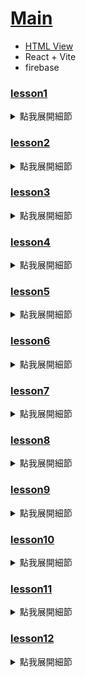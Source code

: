 # [Main](https://github.com/wolf790206/crwn-clothing/tree/main)
-   [HTML View](https://wolf790206.github.io/crwn-clothing/dist/)
-   React + Vite
-   firebase

### [lesson1](https://github.com/wolf790206/crwn-clothing/tree/lesson1)
<details>
<summary>點我展開細節</summary>

**建立專案**

- 建立專案 `npm create vite@latest crwn-clothing -- --template react`
  - *crwn-clothing 可改為自己專案的名稱*
-  `App.jsx` 
  - 建立基本的HTML格式
---

</details>

### [lesson2](https://github.com/wolf790206/crwn-clothing/tree/lesson2)
<details>
<summary>點我展開細節</summary>

**簡化程式**

-  `App.jsx` 
  - 建立 `category` 物件
  - 嘗試使用 `map()` 的方式建立HTML
---

**補充概念**

- [Obj 物件](https://ithelp.ithome.com.tw/articles/10219496)
- [map()](https://ithelp.ithome.com.tw/articles/10215281)
---

</details>

### [lesson3](https://github.com/wolf790206/crwn-clothing/tree/lesson3)
<details>
<summary>點我展開細節</summary>

**使用樣式**

- 安裝套件 `npm install sass`
- 新增檔案 `category.styles.scss` 在 `src/`
- `category.styles.scss`
  - 建立樣式
- `App.jsx`
  - 匯入 `category.styles.scss`
---

**補充概念**

- [SCSS](https://ithelp.ithome.com.tw/m/articles/10190746)
---

</details>

### [lesson4](https://github.com/wolf790206/crwn-clothing/tree/lesson4)
<details>
<summary>點我展開細節</summary>

**拆分元件**

- `App.jsx`
  - 更新 `category` 物件，增加 key `imageUrl`
- 建立資料夾 `components/category-item`
- 新增檔案 `category-item.component.jsx` 在 `components/category-item`
- 新增檔案 `category-item.styles.scss` 在 `components/category-item`
- `App.jsx`
  - 剪下 `.category-container` className
  - 貼在 `category-item.component.jsx`
- `category.styles.scss`
  - 剪下 `.category-container` css
  - 貼在 `category-item.styles.scss`
- `category-item.component.jsx`
  - 匯入 `category-item.styles.scss`
- `App.jsx`
  - 匯入 `CategoryItem` 從 `category-item.component.jsx`
---

</details>

### [lesson5](https://github.com/wolf790206/crwn-clothing/tree/lesson5)
<details>
<summary>點我展開細節</summary>

**拆分元件**

- 建立資料夾 `src/components/directory`
- 新增檔案 `directory.component.jsx` 在 `components/directory`
- 新增檔案 `directory.styles.scss` 在 `components/directory`
- `App.jsx`
  - 剪下 `.categories-container` className
  - 貼在 `directory.component.jsx`
- `category.styles.scss`
  - 剪下 `.categories-container` css
  - 貼在 `directory.styles.scss`
  - 刪除 `category.styles.scss`
---

**路徑新增**

- `vite.config.js` 加入 `src`, `components`  路徑
- 新增檔案 `jsconfig.json` 在 `./` 根目錄中， 
- `jsconfig.json` 加入 `src`, `components` 路徑
---

</details>

### [lesson6](https://github.com/wolf790206/crwn-clothing/tree/lesson6)
<details>
<summary>點我展開細節</summary>

**字體使用**

- 確認使用的字體[Google Fonts](https://fonts.google.com/)
- `index.html`
  - 匯入 `google fonts` link
- `index.css` 更名 `index.scss`
  - 增加 `font-family` 樣式
- `main.jsx`
  - 匯入 `index.scss`


</details>

### [lesson7](https://github.com/wolf790206/crwn-clothing/tree/lesson7)
<details>
<summary>點我展開細節</summary> 

**路由設定**

- 安裝套件 `npm install react-router@7`
- `main.jsx`
  - 匯入 `BrowserRouter` 從 `react-router`
  - 使用 `BrowserRouter` 包覆 `<App />`
- 建立資料夾 `src/routers/home`
- 新增檔案 `home.component.jsx` 在 `routers/home`
- `App.jsx`
  - 剪下 `App` 所有程式碼
  - 貼在 `home.component.jsx`
- `home.component.jsx`
  - `App` 更名為 `Home`
- `App.jsx`
  - 匯入 `Home` 從 `home.component.jsx`
  - 匯入 `Route`, `Routes` 從 `react-router`
  - 增加 `<Home />` 的 `Route`
---

**路徑新增**

- `vite.config.js` 加入 `rouers` 路徑
- `jsconfig.json` 加入 `rouers` 路徑
---

</details>

### [lesson8](https://github.com/wolf790206/crwn-clothing/tree/lesson8)
<details>
<summary>點我展開細節</summary> 

**路由設定**

- `App.jsx`
  - 匯入 `Outlet` 從 `react-router`
  - 建立 `Navigation`, `Shop` arrow function
  - 增加 `<Navigation />`, `<Shop />` 的 `Route`
---

</details>

### [lesson9](https://github.com/wolf790206/crwn-clothing/tree/lesson9)
<details>
<summary>點我展開細節</summary>

**拆分元件**

- 建立資料夾 `src/routers/navigation`
- 新增檔案 `navigation.component.jsx` 在 `routers/navigation`
- `App.jsx`
  - 剪下 `Navigation`
  - 貼在 `navigation.component.jsx`
- `navigation.component.jsx`
  - 匯入 `Outlet`, `Link` 從 `react-router`
  - 匯入 `Fragment` 從 `react`
  - 使用 `<Link />` 增加 `home`, `shop` 路徑
- `App.jsx`
  - 移除 `Outlet`
  - 匯入 `Navigation` 從 `Navigation.component.jsx`
---

</details>


### [lesson10](https://github.com/wolf790206/crwn-clothing/tree/lesson10)
<details>
<summary>點我展開細節</summary>

**SVG設定**

- 安裝套件 `npm install vite-plugin-svgr`
  - [how to use](https://medium.com/@lisalisa12332180/%E4%BD%BF%E7%94%A8svgr%E5%9C%A8vite-react-typescript%E5%B0%88%E6%A1%88%E4%B8%AD%E5%BC%95%E5%85%A5svg%E5%9C%96%E6%AA%94-9634c2362dc6)
- `vite.config.js`
  - 匯入 `svgr` 從 `vite-plugin-svgr`
  - `plugin` 增加 `svgr()`
- `jsconfig.json`
  - 增加 `"types": ["vite-plugin-svgr/client"]`
---

**樣式設定**

- 建立資料夾 `src/assets`
- 新增檔案 `crown.svg` 在 `assets`
- `navigation.component.jsx`
  - 匯入 `CrownLogo` 從 `crown.svg` *寫法請特別注意*
  - 
- 新增檔案 `navigation.styles.css` 在 `routers/navigation`
- `navigation.styles.css`
  - 增加樣式
- `navigation.component.jsx`
  - 匯入 `navigation.styles.css`
  - 使用 `<Link />` 增加 `CrownLogo` 路徑
- `index.scss`
  - 增加 `*`, `a` 的樣式設定
---

**路徑新增**

- `vite.config.js` 加入 `assets` 路徑
- `jsconfig.json` 加入 `assets` 路徑
---

</details>


### [lesson11](https://github.com/wolf790206/crwn-clothing/tree/lesson11)
<details>
<summary>點我展開細節</summary>

**安裝與初始化 Firebase**

- 安裝套件 `npm install firebase`
- 建立資料夾 `src/routers/sign-in`
- 新增檔案 `sign-in.component.jsx` 在 `routers/sign-in`
---

**加入 Firebase 專案設定**

- 建立資料夾 `src/utils/firebase`
- 新增檔案 `firebase.utils.js` 在 `src/utils/firebase`
-  `firebase.utils.js` 
  - 匯入 `initializeApp` 從 `firebase/app`
  - 匯入 `getAuth`, `signInWithRedirect`, `signInWithPopup`, `GoogleAuthProvider` 從 `firebase/auth`
  - 新增 `provider` 物件，設定自定義參數
  - 建立 `auth` 與 `signInWithGooglePopup` 函式
---

**建立 Firebase 帳號**

- [Firebase](https://firebase.google.com/)
- 登入 Firebase Console，點選「新增專案」
  - *不需要啟用 Google Analytics*
- 新增應用程式 → 選擇「Web」→ 填寫網頁名稱 
  - *不需要啟用 Hosting*
- 複製 `firebaseConfig` 並貼到 `firebase.utils.js`
---

**開啟 Firebase Authentication**

- 在 Firebase Console → 選擇左側選單「Authentication」
- 開啟「Google 登入」方式（Enable）
---

**專案整合流程**

- `App.jsx` 新增 `/sign-in` Route
- `navigation.component.jsx`
  - 使用 `<Link />` 增加 `sign-in` 路徑
- `sign-in.component.jsx`
  - 匯入 `signInWithGooglePopup` 從 `firebase.utils.js`
  - 建立 `logGoogleUser()` 
    - *需要注意async*
  - 加入測試 `console.log()`
---

**路徑新增**

- `vite.config.js` 加入 `utils` 路徑
- `jsconfig.json` 加入 `utils` 路徑
---

**補充概念**

- [什麼是 CRUD？](https://ithelp.ithome.com.tw/articles/10244492)
  - CRUD = Create / Read / Update / Delete，是資料處理的基本操作
- [Async Await](https://ithelp.ithome.com.tw/articles/10249787)
---

</details>


### [lesson12](https://github.com/wolf790206/crwn-clothing/tree/lesson12)
<details>
<summary>點我展開細節</summary>

**Firestore 設定**

- 在 Firebase Console → 選擇左側選單「Firestore Database」
- 選擇一個 server 的位置，可以選擇離自己國家越近的位置
- 進入「Rules」,將讀、寫設定成 true
  - ![Firestore Database Rules](./public/firestore_database_rules_setting.png)
  - 點擊「Publish」
---

**Firestore 會員建立**

-  `firebase.utils.js` 
  - 匯入 `getFirestore`, `doc`, `getDoc`, `setDoc` 從 `firebase/firestore`
  - 設定 `db = getFirestore()`
  - 建立 `createUserDocumentFromAuth` *建立會員資料*
    - 建立 `userDocRef` 使用 `doc(db, 'users', userAuth.uid)` 
      - *使用 doc() 函式從 Firestore 建立一個指向 'users' 的 collection、以使用者 uid 命名的文件路徑*
    - 取得該會員資料，建立 `userSnapshot` 使用 `getDoc(userDocRef)` 取得資料
      - *使用 getDoc() 非同步取得該文件內容*
    - `userSnapshot.exists()` 可以確認是否已有該會員
- `sign-in.component.jsx`
  - 匯入 `createUserDocumentFromAuth` 從 `firebase.utils.js`
  - 將登入的 `user` 資料傳入 `createUserDocumentFromAuth`
  - 建立 `userDocRef`，設定 await `createUserDocumentFromAuth` 
- `createUserDocumentFromAuth`
  - 如果會員不存在 `!userSnapshot.exists()`
    - 建立會員資料，使用 `setDoc(userDocRef, {要存入的資料放這})` 
  - 如果會員已建立或存在，回傳 `userDocRef`
---

**補充概念**

- [Firestore 的結構](https://www.letswrite.tw/cloud-firestore-init-v9/#%e5%af%ab%e5%85%a5%e8%b3%87%e6%96%99)
  - *Collections > Documents > Data*
- [Firestore Ref](https://firebase.google.com/docs/firestore/quickstart?hl=zh-tw)
---

</details>
